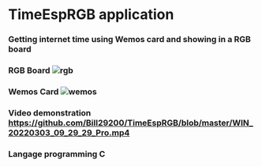 # TimeEspRGB application 

### Getting internet time using Wemos card and showing in a RGB board

### RGB Board ![rgb](https://github.com/Bill29200/TimeEspRGB/blob/master/ECRAN.png)
### Wemos Card ![wemos](https://user-images.githubusercontent.com/96910658/181264099-5249d5ae-d436-4dae-927c-43ed8c33490b.png)
### Video demonstration https://github.com/Bill29200/TimeEspRGB/blob/master/WIN_20220303_09_29_29_Pro.mp4

### Langage programming C 
